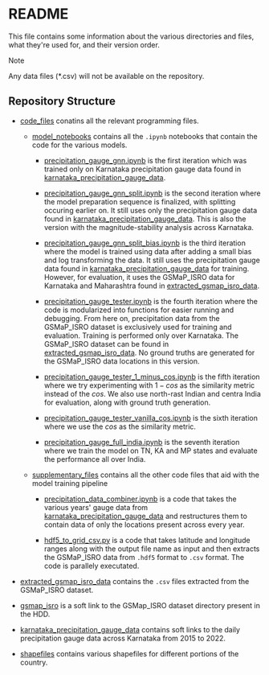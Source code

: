 # README

This file contains some information about the various directories and files, what they're used for, and their version order.

> [!NOTE]
> Any data files (*.csv) will not be available on the repository.

## Repository Structure

- [code_files](code_files/) conatins all the relevant programming files.

    - [model_notebooks](code_files/model_notebooks/) contains all the `.ipynb` notebooks that contain the code for the various models.

        - [precipitation_gauge_gnn.ipynb](code_files/model_notebooks/precipitation_gauge_gnn.ipynb) is the first iteration which was trained only on Karnataka precipitation gauge data found in [karnataka_precipitation_gauge_data](karnataka_precipitation_gauge_data/).
        
        - [precipitation_gauge_gnn_split.ipynb](code_files/model_notebooks/precipitation_gauge_gnn_split.ipynb) is the second iteration where the model preparation sequence is finalized, with splitting occuring earlier on. It still uses only the precipitation gauge data found in [karnataka_precipitation_gauge_data](karnataka_precipitation_gauge_data/). This is also the version with the magnitude-stability analysis across Karnataka.

        - [precipitation_gauge_gnn_split_bias.ipynb](code_files/model_notebooks/precipitation_gauge_gnn_split_bias.ipynb) is the third iteration where the model is trained using data after adding a small bias and log transforming the data. It still uses the precipitation gauge data found in [karnataka_precipitation_gauge_data](karnataka_precipitation_gauge_data/) for training. However, for evaluation, it uses the GSMaP_ISRO data for Karnataka and Maharashtra found in [extracted_gsmap_isro_data](extracted_gsmap_isro_data).

        - [precipitation_gauge_tester.ipynb](code_files/model_notebooks/precipitation_gauge_tester.ipynb) is the fourth iteration where the code is modularized into functions for easier running and debugging. From here on, precipitation data from the GSMaP_ISRO dataset is exclusively used for training and evaluation. Training is performed only over Karnataka. The GSMaP_ISRO dataset can be found in [extracted_gsmap_isro_data](extracted_gsmap_isro_data). No ground truths are generated for the GSMaP_ISRO data locations in this version.

        - [precipitation_gauge_tester_1_minus_cos.ipynb](code_files/model_notebooks/precipitation_gauge_tester_1_minus_cos.ipynb) is the fifth iteration where we try experimenting with $1 - cos$ as the similarity metric instead of the $cos$. We also use north-rast Indian and centra India for evaluation, along with ground truth generation.

        - [precipitation_gauge_tester_vanilla_cos.ipynb](code_files/model_notebooks/precipitation_gauge_tester_vanilla_cos.ipynb) is the sixth iteration where we use the $cos$ as the similarity metric.

        - [precipitation_gauge_full_india.ipynb](code_files/model_notebooks/precipitation_gauge_full_india.ipynb) is the seventh iteration where we train the model on TN, KA and MP states and evaluate the performance all over India.

    - [supplementary_files](code_files/supplementary_files/) contains all the other code files that aid with the model training pipeline

        - [precipitation_data_combiner.ipynb](code_files/supplementary_files/precipitation_data_combiner.ipynb) is a code that takes the various years' gauge data from [karnataka_precipitation_gauge_data](karnataka_precipitation_gauge_data) and restructures them to contain data of only the locations present across every year.

        - [hdf5_to_grid_csv.py](code_files/supplementary_files/hdf5_to_grid_csv.py) is a code that takes latitude and longitude ranges along with the output file name as input and then extracts the GSMaP_ISRO data from `.hdf5` format to `.csv` format. The code is parallely executated.

- [extracted_gsmap_isro_data](extracted_gsmap_isro_data) contains the `.csv` files extracted from the GSMaP_ISRO dataset.

- [gsmap_isro](gsmap_isro) is a soft link to the GSMap_ISRO dataset directory present in the HDD.

- [karnataka_precipitation_gauge_data](karnataka_precipitation_gauge_data) contains soft links to the daily precipitation gauge data across Karnataka from 2015 to 2022.

- [shapefiles](shapefiles) contains various shapefiles for different portions of the country.